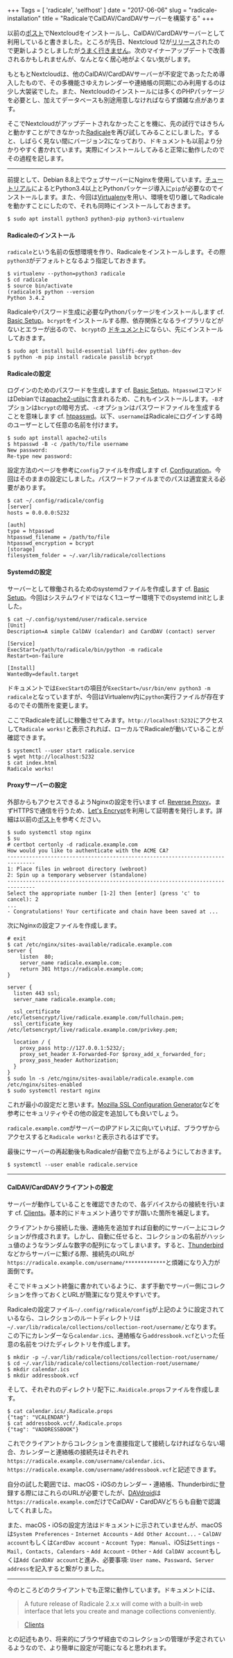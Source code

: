 +++
Tags = [ 'radicale', 'selfhost' ]
date = "2017-06-06"
slug = "radicale-installation"
title = "RadicaleでCalDAV/CardDAVサーバーを構築する"
+++

以前の[ポスト](https://blog.yujinakao.com/2016/07/05/nextcloud-installation/)でNextcloudをインストールし、CalDAV/CardDAVサーバーとして利用していると書きました。ところが先日、Nextcloud 12が[リリース](https://nextcloud.com/blog/welcome-to-nextcloud-12/)されたので更新しようとしましたが[うまく行きません](https://twitter.com/nakaoyuji/status/870262354054754305)。次のマイナーアップデートで改善されるかもしれませんが、なんとなく居心地がよくない気がします。

<!--more-->

もともとNextcloudは、他のCalDAV/CardDAVサーバーが不安定であったため導入したもので、その多機能さゆえカレンダーや連絡帳の同期にのみ利用するのは少し大袈裟でした。また、Nextcloudのインストールには多くのPHPパッケージを必要とし、加えてデータベースも別途用意しなければならず煩雑な点があります。

そこでNextcloudがアップデートされなかったことを機に、先の試行ではきちんと動かすことができなかった[Radicale](http://radicale.org/)を再び試してみることにしました。すると、しばらく見ない間にバージョン2になっており、ドキュメントも以前より分かりやすく書かれています。実際にインストールしてみると正常に動作したのでその過程を記します。

---

前提として、Debian 8.8上でウェブサーバーにNginxを使用しています。[チュートリアル](http://radicale.org/tutorial/)によるとPython3.4以上とPythonパッケージ導入に`pip`が必要なのでインストールします。また、今回は[Virtualenv](https://virtualenv.pypa.io/en/stable/)を用い、環境を切り離してRadicaleを動かすことにしたので、それも同時にインストールしておきます。

```nohighlight
$ sudo apt install python3 python3-pip python3-virtualenv
```

#### Radicaleのインストール

`radicale`という名前の仮想環境を作り、Radicaleをインストールします。その際`python3`がデフォルトとなるよう指定しておきます。

```nohighlight
$ virtualenv --python=python3 radicale
$ cd radicale
$ source bin/activate
(radicale)$ python --version
Python 3.4.2
```

Radicaleやパスワード生成に必要なPythonパッケージをインストールします cf. [Basic Setup](http://radicale.org/setup/)。`bcrypt`をインストールする際、依存関係となるライブラリなどがないとエラーが出るので、 `bcrypt`の [ドキュメント](https://github.com/pyca/bcrypt/)にならい、先にインストールしておきます。

```nohighlight
$ sudo apt install build-essential libffi-dev python-dev
$ python -m pip install radicale passlib bcrypt
```

#### Radicaleの設定

ログインのためのパスワードを生成します cf. [Basic Setup](http://radicale.org/setup/)。`htpasswd`コマンドはDebianでは[apache2-utils](https://packages.debian.org/search?keywords=apache2-utils)に含まれるため、これもインストールします。`-B`オプションは`bcrypt`の暗号方式、`-c`オプションはパスワードファイルを生成することを意味します cf. [htpasswd](https://httpd.apache.org/docs/current/programs/htpasswd.html)。以下、`username`はRadicaleにログインする時のユーザーとして任意の名前を付けます。

```nohighlight
$ sudo apt install apache2-utils
$ htpasswd -B -c /path/to/file username
New password:
Re-type new password:
```

設定方法のページを参考に`config`ファイルを作成します cf. [Configuration](http://radicale.org/configuration/)。今回はそのままの設定にしました。パスワードファイルまでのパスは適宜変える必要があります。

```nohighlight
$ cat ~/.config/radicale/config
[server]
hosts = 0.0.0.0:5232

[auth]
type = htpasswd
htpasswd_filename = /path/to/file
htpasswd_encryption = bcrypt
[storage]
filesystem_folder = ~/.var/lib/radicale/collections
```

#### Systemdの設定

サーバーとして稼働されるためのsystemdファイルを作成します cf. [Basic Setup](http://radicale.org/setup/)。今回はシステムワイドではなく1ユーザー環境下でのsystemd initとしました。

```nohighlight
$ cat ~/.config/systemd/user/radicale.service
[Unit]
Description=A simple CalDAV (calendar) and CardDAV (contact) server

[Service]
ExecStart=/path/to/radicale/bin/python -m radicale
Restart=on-failure

[Install]
WantedBy=default.target
```

ドキュメントでは`ExecStart`の項目が`ExecStart=/usr/bin/env python3 -m radicale`となっていますが、今回はVirtualenv内に`python`実行ファイルが存在するのでその箇所を変更します。

ここでRadicaleを試しに稼働させてみます。`http://localhost:5232`にアクセスして`Radicale works!`と表示されれば、ローカルでRadicaleが動いていることが確認できます。

```nohighlight
$ systemctl --user start radicale.service
$ wget http://localhost:5232
$ cat index.html
Radicale works!
```

#### Proxyサーバーの設定

外部からもアクセスできるようNginxの設定を行います cf. [Reverse Proxy](http://radicale.org/proxy/)。まずHTTPSで通信を行うため、[Let's Encrypt](https://letsencrypt.org/)を利用して証明書を発行します。詳細は以前の[ポスト](https://blog.yujinakao.com/2016/07/05/nextcloud-installation/)を参考ください。

```nohighlight
$ sudo systemctl stop nginx
$ su
# certbot certonly -d radicale.example.com
How would you like to authenticate with the ACME CA?
-------------------------------------------------------------------------------
1: Place files in webroot directory (webroot)
2: Spin up a temporary webserver (standalone)
-------------------------------------------------------------------------------
Select the appropriate number [1-2] then [enter] (press 'c' to cancel): 2
...
- Congratulations! Your certificate and chain have been saved at ...
```

次にNginxの設定ファイルを作成します。

```nohighlight
# exit
$ cat /etc/nginx/sites-available/radicale.example.com
server {
    listen  80;
    server_name radicale.example.com;
    return 301 https://radicale.example.com;
}

server {
  listen 443 ssl;
  server_name radicale.example.com;

  ssl_certificate /etc/letsencrypt/live/radicale.example.com/fullchain.pem;
  ssl_certificate_key /etc/letsencrypt/live/radicale.example.com/privkey.pem;

  location / {
    proxy_pass http://127.0.0.1:5232/;
    proxy_set_header X-Forwarded-For $proxy_add_x_forwarded_for;
    proxy_pass_header Authorization;
  }
}
$ sudo ln -s /etc/nginx/sites-available/radicale.example.com /etc/nginx/sites-enabled
$ sudo systemctl restart nginx
```

これが最小の設定だと思います。[Mozilla SSL Configuration Generator](https://mozilla.github.io/server-side-tls/ssl-config-generator/)などを参考にセキュリティやその他の設定を追加しても良いでしょう。

`radicale.example.com`がサーバーのIPアドレスに向いていれば、ブラウザからアクセスすると`Radicale works!`と表示されるはずです。

最後にサーバーの再起動後もRadicaleが自動で立ち上がるようにしておきます。

```nohighlight
$ systemctl --user enable radicale.service
```

---

#### CalDAV/CardDAVクライアントの設定

サーバーが動作していることを確認できたので、各デバイスからの接続を行います cf. [Clients](http://radicale.org/clients/)。基本的にドキュメント通りですが躓いた箇所を補足します。

クライアントから接続した後、連絡先を追加すれば自動的にサーバー上にコレクションが作成されます。しかし、自動に任せると、コレクションの名前がハッシュ値のようなランダムな数字の配列になってしまいます。すると、[Thunderbird](https://www.mozilla.org/thunderbird/)などからサーバーに繋げる際、接続先のURLが` https://radicale.example.com/username/*************`と煩雑になり入力が面倒です。

そこでドキュメント終盤に書かれているように、まず手動でサーバー側にコレクションを作っておくとURLが簡潔になり覚えやすいです。

Radicaleの設定ファイル`~/.config/radicale/config`が上記のように設定されているなら、コレクションのルートディレクトリは`~/.var/lib/radicale/collections/collection-root/username/`となります。この下にカレンダーなら`calendar.ics`、連絡帳なら`addressbook.vcf`といった任意の名前をつけたディレクトリを作成します。

```nohighlight
$ mkdir -p ~/.var/lib/radicale/collections/collection-root/username/
$ cd ~/.var/lib/radicale/collections/collection-root/username/
$ mkdir calendar.ics
$ mkdir addressbook.vcf
```

そして、それぞれのディレクトリ配下に`.Raidicale.props`ファイルを作成します。

```nohighlight
$ cat calendar.ics/.Radicale.props
{"tag": "VCALENDAR"}
$ cat addressbook.vcf/.Radicale.props
{"tag": "VADDRESSBOOK"}
```

これでクライアントからコレクションを直接指定して接続しなければならない場合、カレンダーと連絡帳の接続先はそれぞれ`https://radicale.example.com/username/calendar.ics`、`https://radicale.example.com/username/addressbook.vcf`と記述できます。

自分の試した範囲では、macOS・iOSのカレンダー・連絡帳、Thunderbirdに登録する際にはこれらのURLが必要でしたが、[DAVdroid](https://davdroid.bitfire.at/)は`https://radicale.example.com`だけでCalDAV・CardDAVどちらも自動で認識してくれました。

また、macOS・iOSの設定方法はドキュメントに示されていませんが、macOSは`System Preferences` - `Internet Accounts` - `Add Other Account...` - `CalDAV account`もしくは`CardDav account` - `Account Type: Manual`、iOSは`Settings` - `Mail, Contacts, Calendars` - `Add Account` - `Other` - `Add CalDAV account`もしくは`Add CardDAV account`と進み、必要事項: `User name`、`Passward`、`Server address`を記入すると繋がりました。

---

今のところどのクライアントでも正常に動作しています。ドキュメントには、

> A future release of Radicale 2.x.x will come with a built-in web interface that lets you create and manage collections conveniently. 

> [Clients](http://radicale.org/clients/)

との記述もあり、将来的にブラウザ経由でのコレクションの管理が予定されているようなので、より簡単に設定が可能になると思われます。
